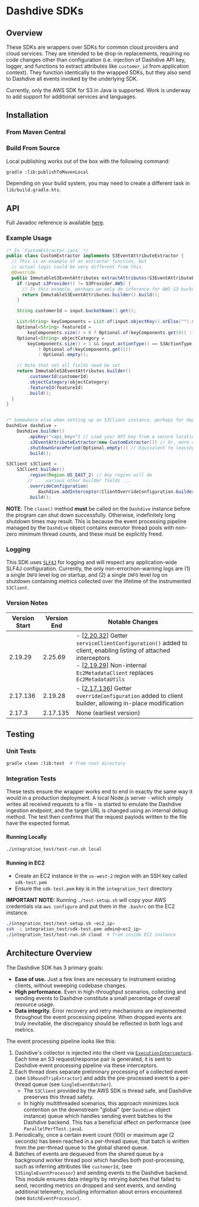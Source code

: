# Dashdive SDKs

## Overview

These SDKs are wrappers over SDKs for common cloud providers and cloud services. They are intended to be drop-in replacements, requiring no code changes other than configuration (i.e. injection of Dashdive API key, logger, and functions to extract attributes like `customer_id` from application context). They function identically to the wrapped SDKs, but they also send to Dashdive all events invoked by the underlying SDK.

Currently, only the AWS SDK for S3 in Java is supported. Work is underway to add support for additional services and languages.

## Installation

### From Maven Central

### Build From Source

Local publishing works out of the box with the following command:

```bash
gradle :lib:publishToMavenLocal
```

Depending on your build system, you may need to create a different task in `lib/build.gradle.kts`.

## API

Full Javadoc reference is available [here](docs.dashdive.com).

### Example Usage

```java
/* In `CustomExtractor.java` */
public class CustomExtractor implements S3EventAttributeExtractor {
  // This is an example of an extractor function, but
  // actual logic could be very different from this
  @Override
  public ImmutableS3EventAttributes extractAttributes(S3EventAttributeExtractorInput input) {
    if (input.s3Provider() != S3Provider.AWS) {
      // In this example, perhaps we only do inference for AWS S3 buckets
      return ImmutableS3EventAttributes.builder().build();
    }

    String customerId = input.bucketName().get();

    List<String> keyComponents = List.of(input.objectKey().orElse("").split("/"));
    Optional<String> featureId =
        keyComponents.size() > 0 ? Optional.of(keyComponents.get(0)) : Optional.empty();
    Optional<String> objectCategory =
        keyComponents.size() > 1 && input.actionType() == S3ActionType.PUT_OBJECT
            ? Optional.of(keyComponents.get(1))
            : Optional.empty();

    // Note that not all fields need be set
    return ImmutableS3EventAttributes.builder()
        .customerId(customerId)
        .objectCategory(objectCategory)
        .featureId(featureId)
        .build();
  }
}


/* Somewhere else when setting up an S3Client instance, perhaps for dependency injection */
Dashdive dashdive =
    Dashdive.builder()
        .apiKey("<api_key>") // Load your API key from a secure location
        .s3EventAttributeExtractor(new CustomExtractor()) // Or, more concisely, with a lambda function
        .shutdownGracePeriod(Optional.empty()) // Equivalent to leaving blank; ensures all events are sent
        .build();

S3Client s3Client =
    S3Client.builder()
        .region(Region.US_EAST_2) // Any region will do
        // ... various other builder fields ...
        .overrideConfiguration(
            dashdive.addInterceptor(ClientOverrideConfiguration.builder()).build())
        .build();
```

**NOTE**: The `close()` method **must** be called on the `Dashdive` instance before the program can shut down successfully. Otherwise, indefinitely long shutdown times may result. This is because the event processing pipeline managed by the `Dashdive` object contains executor thread pools with non-zero minimum thread counts, and these must be explicitly freed.

### Logging

This SDK uses [`SLF4J`](https://slf4j.org/) for logging and will respect any application-wide SLF4J configuration. Currently, the only non-error/non-warning logs are (1) a single `INFO` level log on startup, and (2) a single `INFO` level log on shutdown containing metrics collected over the lifetime of the instrumented `S3Client`.

### Version Notes

| Version Start | Version End | Notable Changes                                                                                                                                                                                                                                                                                                                                                             |
| ------------- | ----------- | --------------------------------------------------------------------------------------------------------------------------------------------------------------------------------------------------------------------------------------------------------------------------------------------------------------------------------------------------------------------------- |
| 2.19.29       | 2.25.69     | - [[2.20.32](https://github.com/aws/aws-sdk-java-v2/blob/master/changelogs/2.20.x-CHANGELOG.md#22032-2023-03-24)] Getter `serviceClientConfiguration()` added to client, enabling listing of attached interceptors<br> - [[2.19.29](https://github.com/aws/aws-sdk-java-v2/issues/61#issuecomment-1416230962)] Non-internal `Ec2MetadataClient` replaces `Ec2MetadataUtils` |
| 2.17.136      | 2.19.28     | - [[2.17.136](https://github.com/aws/aws-sdk-java-v2/blob/master/changelogs/2.17.x-CHANGELOG.md#aws-sdk-for-java-v2-104)] Getter `overrideConfiguration` added to client builder, allowing in-place modification                                                                                                                                                            |
| 2.17.3        | 2.17.135    | None (earliest version)                                                                                                                                                                                                                                                                                                                                                     |

## Testing

### Unit Tests

```bash
gradle clean :lib:test  # from root directory
```

### Integration Tests

These tests ensure the wrapper works end to end in exactly the same way it would in a production deployment. A local Node.js server - which simply writes all received requests to a file - is started to emulate the Dashdive ingestion endpoint, and the target URL is changed using an internal debug method. The test then confirms that the request paylods written to the file have the expected format.

#### Running Locally

```bash
./integration_test/test-run.sh local
```

#### Running in EC2

- Create an EC2 instance in the `us-west-2` region with an SSH key called `sdk-test.pem`
- Ensure the `sdk-test.pem` key is in the `integration_test` directory

**IMPORTANT NOTE:** Running `./test-setup.sh` will copy your AWS credentials via `aws configure` and put them in the `.bashrc` on the EC2 instance.

```bash
./integration_test/test-setup.sh <ec2_ip>
ssh -i integration_test/sdk-test.pem admin@<ec2_ip>
./integration_test/test-run.sh cloud  # from inside EC2 instance
```

## Architecture Overview

The Dashdive SDK has 3 primary goals:

- **Ease of use.** Just a few lines are necessary to instrument existing clients, without sweeping codebase changes.
- **High performance.** Even in high-throughput scenarios, collecting and sending events to Dashdive constitute a small percentage of overall resource usage.
- **Data integrity.** Error recovery and retry mechanisms are implemented throughout the event processing pipeline. When dropped events are truly inevitable, the discrepancy should be reflected in both logs and metrics.

The event processing pipeline looks like this:

1. Dashdive's collector is injected into the client via [`ExecutionInterceptor`s](https://sdk.amazonaws.com/java/api/latest/software/amazon/awssdk/core/interceptor/ExecutionInterceptor.html). Each time an S3 request/response pair is generated, it is sent to Dashdive event processing pipeline via these interceptors.
1. Each thread does separate preliminary processing of a collected event (see `S3RoundTripExtractor`) and adds the pre-processed event to a per-thread queue (see `SingleEventBatcher`).
   - The `S3Client` provided by the AWS SDK is thread safe, and Dashdive preserves this thread safety.
   - In highly multithreaded scenarios, this approach minimizes lock contention on the downstream "global" (per `Dashdive` object instance) queue which handles sending event batches to the Dashdive backend. This has a beneficial effect on performance (see `ParallelPerfTest.java`).
1. Periodically, once a certain event count (100) or maximum age (2 seconds) has been reached in a per-thread queue, that batch is written from the per-thread queue to the global shared queue.
1. Batches of events are dequeued from the shared queue by a background worker thread pool which handles both post-processing, such as inferring attributes like `customerId`, (see `S3SingleEventProcessor`) and sending events to the Dashdive backend. This module ensures data integrity by retrying batches that failed to send, recording metrics on dropped and sent events, and sending additional telemetry, including information about errors encountered (see `BatchEventProcessor`).
